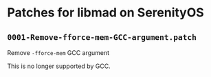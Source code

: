 # Patches for libmad on SerenityOS

## `0001-Remove-fforce-mem-GCC-argument.patch`

Remove `-fforce-mem` GCC argument

This is no longer supported by GCC.

